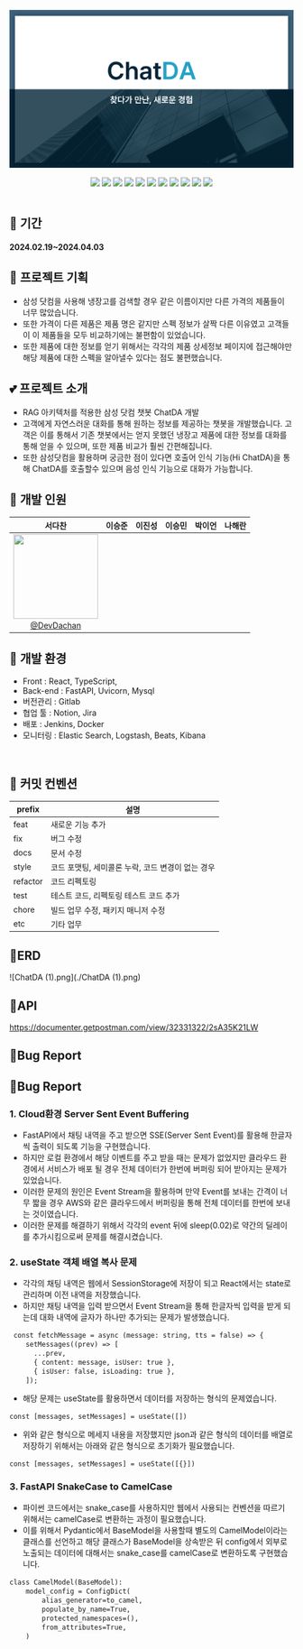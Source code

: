 ![image.png](./image.png)

<div align='center'>
	<img src="https://img.shields.io/badge/FastAPI-339933?style=flat&logo=FastAPI&logoColor=white"/>
	<img src="https://img.shields.io/badge/React-35495E?style=flat&logo=React&logoColor=4FC08D"/>
	<img src="https://img.shields.io/badge/OpenAI-007396?style=flat&logo=OpenAI&logoColor=white"/>
	<img src="https://img.shields.io/badge/TypeScript-4479A1?style=flat&logo=TypeScript&logoColor=white"/>
	<img src="https://img.shields.io/badge/MySQL-4479A1?style=flat&logo=MySQL&logoColor=white"/>
    <img src="https://img.shields.io/badge/ChromaDB-F43059?style=flat&logo=ChromaDB&logoColor=white"/>
	<img src="https://img.shields.io/badge/googlechrome-F43059?style=flat&logo=googlechrome&logoColor=white"/>    
  	<img src="https://img.shields.io/badge/amazonaws-007396?style=flat&logo=amazonaws&logoColor=white"/>
	<img src="https://img.shields.io/badge/Jenkins-F43059?style=flat&logo=Jenkins&logoColor=white"/>
	<img src="https://img.shields.io/badge/Docker-F43059?style=flat&logo=Docker&logoColor=white"/>
	<img src="https://img.shields.io/badge/elasticsearch-4479A1?style=flat&logo=elasticsearch&logoColor=white"/>
</div>
<br/>


## :calendar: 기간
#### 2024.02.19~2024.04.03

## :sparkling_heart: 프로젝트 기획
- 삼성 닷컴을 사용해 냉장고를 검색할 경우 같은 이름이지만 다른 가격의 제품들이 너무 많았습니다.
- 또한 가격이 다른 제품은 제품 명은 같지만 스펙 정보가 살짝 다른 이유였고 고객들이 이 제품들을 모두 비교하기에는 불편함이 있었습니다.
- 또한 제품에 대한 정보를 얻기 위해서는 각각의 제품 상세정보 페이지에 접근해야만 해당 제품에 대한 스펙을 알아낼수 있다는 점도 불편했습니다.

## :two_hearts: 프로젝트 소개
- RAG 아키텍처를 적용한 삼성 닷컴 챗봇 ChatDA 개발
- 고객에게 자연스러운 대화를 통해 원하는 정보를 제공하는 챗봇을 개발했습니다. 고객은 이를 통해서 기존 챗봇에서는 얻지 못했던 냉장고 제품에 대한 정보를 대화를 통해 얻을 수 있으며, 또한 제품 비교가 훨씬 간편해집니다.
- 또한 삼성닷컴을 활용하며 궁금한 점이 있다면 호출어 인식 기능(Hi ChatDA)을 통해 ChatDA를 호출할수 있으며 음성 인식 기능으로 대화가 가능합니다.


## :runner: 개발 인원
| **서다찬** | **이승준** | **이진성** | **이승민** | **박이언** | **나해란** |
| :------: |  :------: |  :------: |  :------: |  :------: |  :------: |
| [<img src="https://avatars.githubusercontent.com/u/111109411?v=4" height=150 width=150> <br/> @DevDachan](https://github.com/chn7894) |||||| 

## :yellow_heart: 개발 환경

- Front : React, TypeScript, 
- Back-end : FastAPI, Uvicorn, Mysql
- 버전관리 : Gitlab
- 협업 툴 : Notion, Jira
- 배포 : Jenkins, Docker
- 모니터링 : Elastic Search, Logstash, Beats, Kibana
<br>


## :green_heart: 커밋 컨벤션
| prefix |  설명 |   
|---|----|
|feat | 새로운 기능 추가|   
|fix | 버그 수정|
|docs | 문서 수정|
|style | 코드 포맷팅, 세미콜론 누락, 코드 변경이 없는 경우|
|refactor | 코드 리펙토링|
|test | 테스트 코드, 리펙토링 테스트 코드 추가|
|chore | 빌드 업무 수정, 패키지 매니저 수정|
|etc | 기타 업무 |

## 💜ERD
![ChatDA (1).png](./ChatDA (1).png)

## 🖤API
https://documenter.getpostman.com/view/32331322/2sA35K21LW

## 💙Bug Report


## 💙Bug Report
### 1. Cloud환경 Server Sent Event Buffering  
- FastAPI에서 채팅 내역을 주고 받으면 SSE(Server Sent Event)를 활용해 한글자씩 출력이 되도록 기능을 구현했습니다.
- 하지만 로컬 환경에서 해당 이벤트를 주고 받을 때는 문제가 없었지만 클라우드 환경에서 서비스가 배포 될 경우 전체 데이터가 한번에 버퍼링 되어 받아지는 문제가 있었습니다.
- 이러한 문제의 원인은 Event Stream을 활용하며 만약 Event를 보내는 간격이 너무 짧을 경우 AWS와 같은 클라우드에서 버퍼링을 통해 전체 데이터를 한번에 보내는 것이였습니다.
- 이러한 문제를 해결하기 위해서 각각의 event 뒤에 sleep(0.02)로 약간의 딜레이를 추가시킴으로써 문제를 해결시켰습니다.
   
   

### 2. useState 객체 배열 복사 문제
- 각각의 채팅 내역은 웹에서 SessionStorage에 저장이 되고 React에서는 state로 관리하며 이전 내역을 저장했습니다.
- 하지만 채팅 내역을 입력 받으면서 Event Stream을 통해 한글자씩 입력을 받게 되는데 대화 내역에 글자가 하나만 추가되는 문제가 발생했습니다.
```
 const fetchMessage = async (message: string, tts = false) => {
    setMessages((prev) => [
      ...prev,
      { content: message, isUser: true },
      { isUser: false, isLoading: true },
    ]);
```
- 해당 문제는 useState를 활용하면서 데이터를 저장하는 형식의 문제였습니다.
```
const [messages, setMessages] = useState([])
```
- 위와 같은 형식으로 메세지 내용을 저장했지만 json과 같은 형식의 데이터를 배열로 저장하기 위해서는 아래와 같은 형식으로 초기화가 필요했습니다.
```
const [messages, setMessages] = useState([{}])
```



### 3. FastAPI SnakeCase to CamelCase
- 파이썬 코드에서는 snake_case를 사용하지만 웹에서 사용되는 컨벤션을 따르기 위해서는 camelCase로 변환하는 과정이 필요했습니다.
- 이를 위해서 Pydantic에서 BaseModel을 사용할때 별도의 CamelModel이라는 클래스를 선언하고 해당 클래스가 BaseModel을 상속받은 뒤 config에서 외부로 노출되는 데이터에 대해서는 snake_case를 camelCase로 변환하도록 구현했습니다.
```
class CamelModel(BaseModel):
    model_config = ConfigDict(
        alias_generator=to_camel,
        populate_by_name=True,
        protected_namespaces=(),
        from_attributes=True,
    )
```
